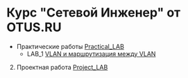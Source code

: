 # Курс "Сетевой Инженер" от OTUS.RU
+ Практические работы [Practical_LAB](https://github.com/Maksim693/OTUS_LAB/tree/main/Practical_LAB)
  + LAB_1 [VLAN и маршрутизация между VLAN]([https://github.com/Maksim693/OTUS_LAB/tree/main/Project_LAB](https://github.com/Maksim693/OTUS_LAB/tree/main/Practical_LAB/LAB_1))
2. Проектная работа [Project_LAB](https://github.com/Maksim693/OTUS_LAB/tree/main/Project_LAB)
